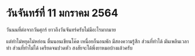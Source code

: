 # วันจันทร์ที่ 11 มกราคม 2564
วันนนที่ต่อจากวันศุกร์ ยาวถึงวันจันทร์ครับไม่มีอะไรมากมาย 

แต่ทำไม่หยุดไม่หย่อน ตื่นนอนเขียนโค๊ต เหนื่อยก็นอนพัก  มีสองความรู้สึก ส่วนที่ทำได้ มันเพลินเวลาทำ ส่วนที่ทำไม่ได้ เครียดจนปวดหัว สงสัยจะได้พึ่งยาหมอบ้างแล้วครับ